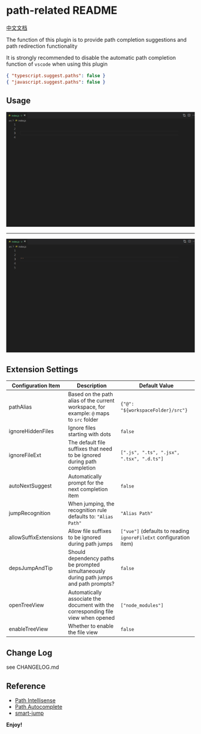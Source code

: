 # path-related README

[中文文档](README.md)

The function of this plugin is to provide path completion suggestions and path redirection functionality

It is strongly recommended to disable the automatic path completion function of `vscode` when using this plugin

```json
{ "typescript.suggest.paths": false }
{ "javascript.suggest.paths": false }
```

## Usage

![path-tip-example](public/images/path-tip.gif)

---

![path-jump-example](public/images/path-jump.gif)

## Extension Settings

| Configuration Item    | Description                                                                             | Default Value                                                      |
| --------------------- | --------------------------------------------------------------------------------------- | ------------------------------------------------------------------ |
| pathAlias             | Based on the path alias of the current workspace, for example: `@` maps to `src` folder | `{"@": "${workspaceFolder}/src"}`                                  |
| ignoreHiddenFiles     | Ignore files starting with dots                                                         | `false`                                                            |
| ignoreFileExt         | The default file suffixes that need to be ignored during path completion                | `[".js", ".ts", ".jsx", ".tsx", ".d.ts"]`                          |
| autoNextSuggest       | Automatically prompt for the next completion item                                       | `false`                                                            |
| jumpRecognition       | When jumping, the recognition rule defaults to: `"Alias Path"`                          | `"Alias Path"`                                                     |
| allowSuffixExtensions | Allow file suffixes to be ignored during path jumps                                     | `["vue"]` (defaults to reading `ignoreFileExt` configuration item) |
| depsJumpAndTip        | Should dependency paths be prompted simultaneously during path jumps and path prompts?  | `false`                                                            |
| openTreeView          | Automatically associate the document with the corresponding file view when opened       | `["node_modules"]`                                                 |
| enableTreeView        | Whether to enable the file view                                                         | `false`                                                            |

## Change Log

see CHANGELOG.md

## Reference

- [Path Intellisense](https://marketplace.visualstudio.com/items?itemName=christian-kohler.path-intellisense)
- [Path Autocomplete](https://marketplace.visualstudio.com/items?itemName=ionutvmi.path-autocomplete)
- [smart-jump](https://marketplace.visualstudio.com/items?itemName=deqiaochen.smart-jump)

**Enjoy!**
